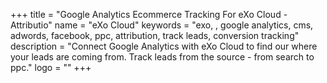 +++
title = "Google Analytics Ecommerce Tracking For eXo Cloud - Attributio"
name = "eXo Cloud"
keywords = "exo, , google analytics, cms, adwords, facebook, ppc, attribution, track leads, conversion tracking"
description = "Connect Google Analytics with eXo Cloud to find our where your leads are coming from. Track leads from the source - from search to ppc."
logo = ""
+++
